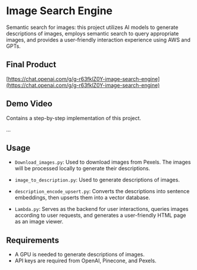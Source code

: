 # Image Search Engine

Semantic search for images: this project utilizes AI models to generate descriptions of images, employs semantic search to query appropriate images, and provides a user-friendly interaction experience using AWS and GPTs.

## Final Product

[https://chat.openai.com/g/g-r63fklZ0Y-image-search-engine](https://chat.openai.com/g/g-r63fklZ0Y-image-search-engine)

## Demo Video

Contains a step-by-step implementation of this project.

...

## Usage

- `Download_images.py`: Used to download images from Pexels. The images will be processed locally to generate their descriptions.

- `image_to_description.py`: Used to generate descriptions of images.

- `description_encode_upsert.py`: Converts the descriptions into sentence embeddings, then upserts them into a vector database.

- `Lambda.py`: Serves as the backend for user interactions, queries images according to user requests, and generates a user-friendly HTML page as an image viewer.

## Requirements

- A GPU is needed to generate descriptions of images.
- API keys are required from OpenAI, Pinecone, and Pexels.














